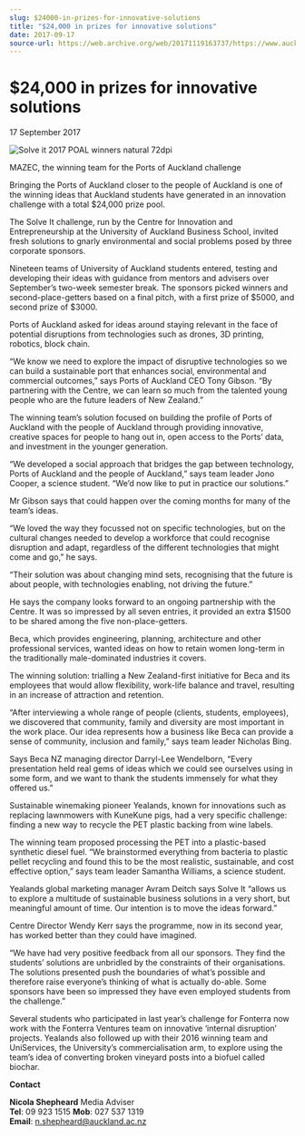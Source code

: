 ```yaml
---
slug: $24000-in-prizes-for-innovative-solutions
title: "$24,000 in prizes for innovative solutions"
date: 2017-09-17
source-url: https://web.archive.org/web/20171119163737/https://www.auckland.ac.nz/en/about/news-events-and-notices/news/news-2017/09/24000-prizes-for-innovative-solutions.html
---
```

$24,000 in prizes for innovative solutions
==========================================

17 September 2017

![Solve it 2017 POAL winners natural 72dpi](https://www.auckland.ac.nz/en/about/news-events-and-notices/news/news-2017/09/24000-prizes-for-innovative-solutions/_jcr_content/par/textimage/image.img.jpg/1505689028134.jpg "Solve it 2017 POAL winners natural 72dpi")

MAZEC, the winning team for the Ports of Auckland challenge

Bringing the Ports of Auckland closer to the people of Auckland is one of the winning ideas that Auckland students have generated in an innovation challenge with a total $24,000 prize pool.

The Solve It challenge, run by the Centre for Innovation and Entrepreneurship at the University of Auckland Business School, invited fresh solutions to gnarly environmental and social problems posed by three corporate sponsors.

Nineteen teams of University of Auckland students entered, testing and developing their ideas with guidance from mentors and advisers over September’s two-week semester break. The sponsors picked winners and second-place-getters based on a final pitch, with a first prize of $5000, and second prize of $3000.

Ports of Auckland asked for ideas around staying relevant in the face of potential disruptions from technologies such as drones, 3D printing, robotics, block chain.

“We know we need to explore the impact of disruptive technologies so we can build a sustainable port that enhances social, environmental and commercial outcomes,” says Ports of Auckland CEO Tony Gibson. “By partnering with the Centre, we can learn so much from the talented young people who are the future leaders of New Zealand.”

The winning team’s solution focused on building the profile of Ports of Auckland with the people of Auckland through providing innovative, creative spaces for people to hang out in, open access to the Ports’ data, and investment in the younger generation.

“We developed a social approach that bridges the gap between technology, Ports of Auckland and the people of Auckland,” says team leader Jono Cooper, a science student. “We’d now like to put in practice our solutions.”

Mr Gibson says that could happen over the coming months for many of the team’s ideas.

“We loved the way they focussed not on specific technologies, but on the cultural changes needed to develop a workforce that could recognise disruption and adapt, regardless of the different technologies that might come and go,” he says.

“Their solution was about changing mind sets, recognising that the future is about people, with technologies enabling, not driving the future.”

He says the company looks forward to an ongoing partnership with the Centre. It was so impressed by all seven entries, it provided an extra $1500 to be shared among the five non-place-getters.

Beca, which provides engineering, planning, architecture and other professional services, wanted ideas on how to retain women long-term in the traditionally male-dominated industries it covers.

The winning solution: trialling a New Zealand-first initiative for Beca and its employees that would allow flexibility, work-life balance and travel, resulting in an increase of attraction and retention.

“After interviewing a whole range of people (clients, students, employees), we discovered that community, family and diversity are most important in the work place. Our idea represents how a business like Beca can provide a sense of community, inclusion and family,” says team leader Nicholas Bing.

Says Beca NZ managing director Darryl-Lee Wendelborn, “Every presentation held real gems of ideas which we could see ourselves using in some form, and we want to thank the students immensely for what they offered us.”

Sustainable winemaking pioneer Yealands, known for innovations such as replacing lawnmowers with KuneKune pigs, had a very specific challenge: finding a new way to recycle the PET plastic backing from wine labels.

The winning team proposed processing the PET into a plastic-based synthetic diesel fuel. “We brainstormed everything from bacteria to plastic pellet recycling and found this to be the most realistic, sustainable, and cost effective option,” says team leader Samantha Williams, a science student.

Yealands global marketing manager Avram Deitch says Solve It “allows us to explore a multitude of sustainable business solutions in a very short, but meaningful amount of time. Our intention is to move the ideas forward.”

Centre Director Wendy Kerr says the programme, now in its second year, has worked better than they could have imagined.

“We have had very positive feedback from all our sponsors. They find the students’ solutions are unbridled by the constraints of their organisations. The solutions presented push the boundaries of what’s possible and therefore raise everyone’s thinking of what is actually do-able. Some sponsors have been so impressed they have even employed students from the challenge.”  

Several students who participated in last year’s challenge for Fonterra now work with the Fonterra Ventures team on innovative ‘internal disruption’ projects. Yealands also followed up with their 2016 winning team and UniServices, the University’s commercialisation arm, to explore using the team’s idea of converting broken vineyard posts into a biofuel called biochar.

**Contact**

**Nicola Shepheard** Media Adviser  
**Tel**: 09 923 1515 **Mob**: 027 537 1319  
**Email**: [n.shepheard@auckland.ac.nz](mailto:n.shepheard@auckland.ac.nz)